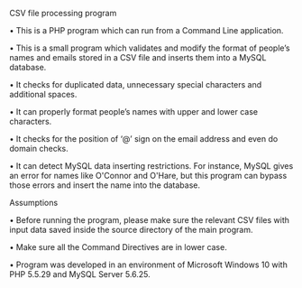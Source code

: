 CSV file processing program

•	This is a PHP program which can run from a Command Line application.

•	This is a small program which validates and modify the format of people’s names and emails stored in a CSV file and inserts them into a MySQL database. 

•	It checks for duplicated data, unnecessary special characters and additional spaces. 

•	It can properly format people’s names with upper and lower case characters.

•	It checks for the position of ‘@’ sign on the email address and even do domain checks. 

•	It can detect MySQL data inserting restrictions. For instance, MySQL gives an error for names like O'Connor and O'Hare, but this program can bypass those errors and insert the name into the database.


Assumptions

•	Before running the program, please make sure the relevant CSV files with input data saved inside the source directory of the main program.

•	Make sure all the Command Directives are in lower case.

•	Program was developed in an environment of Microsoft Windows 10 with PHP 5.5.29 and MySQL Server 5.6.25. 	

